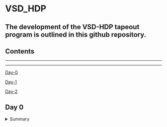 # VSD_HDP

## The development of the **VSD-HDP** tapeout program is outlined in this github repository. 

## Contents

***
***
[Day-0](#day-0)
 
[Day-1](#day-1)

[Day-2](#day-2)

## Day 0

<details>
 <summary> Summary </summary>


System/Tools setup. Installed all necessary tools and is shown below.

</details>	

